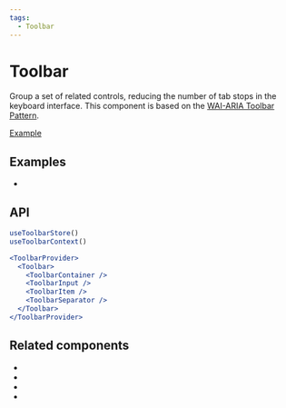 ```yaml
---
tags:
  - Toolbar
---
```


# Toolbar

<div data-description>

Group a set of related controls, reducing the number of tab stops in the keyboard interface. This component is based on the [WAI-ARIA Toolbar Pattern](https://www.w3.org/WAI/ARIA/apg/patterns/toolbar/).

</div>

<div data-tags></div>

<a href="../examples/toolbar/index.tsx" data-playground>Example</a>

## Examples

<div data-cards="examples">

- [](/examples/toolbar-select)

</div>

## API

```jsx
useToolbarStore()
useToolbarContext()

<ToolbarProvider>
  <Toolbar>
    <ToolbarContainer />
    <ToolbarInput />
    <ToolbarItem />
    <ToolbarSeparator />
  </Toolbar>
</ToolbarProvider>
```

## Related components

<div data-cards="components">

- [](/components/button)
- [](/components/menu)
- [](/components/tooltip)
- [](/components/composite)

</div>
